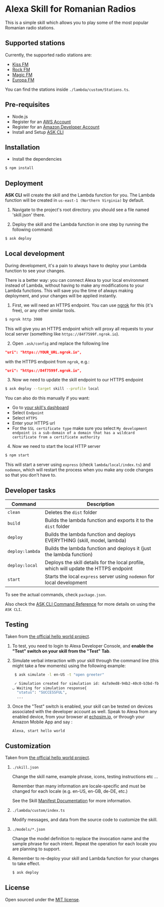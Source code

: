 # Alexa Skill for Romanian Radios

This is a simple skill which allows you to play some of the most popular Romanian radio stations.

## Supported stations

Currently, the supported radio stations are:

- [Kiss FM](https://www.kissfm.ro/)
- [Rock FM](https://www.rockfm.ro/)
- [Magic FM](https://www.magicfm.ro/)
- [Europa FM](https://www.europafm.ro/)

You can find the stations inside `./lambda/custom/Stations.ts`.

## Pre-requisites

- Node.js
- Register for an [AWS Account](https://aws.amazon.com/)
- Register for an [Amazon Developer Account](https://developer.amazon.com/)
- Install and Setup [ASK CLI](https://developer.amazon.com/docs/smapi/quick-start-alexa-skills-kit-command-line-interface.html)

## Installation

- Install the dependencies

```bash
$ npm install
```

## Deployment

**ASK CLI** will create the skill and the Lambda function for you. The Lambda function will be created in `us-east-1 (Northern Virginia)` by default.

1. Navigate to the project's root directory. you should see a file named 'skill.json' there.

2. Deploy the skill and the Lambda function in one step by running the following command:

```bash
$ ask deploy
```

## Local development

During development, it's a pain to always have to deploy your Lambda function to see your changes.

There is a better way: you can connect Alexa to your local environment instead of Lambda, without having to make any modifications to your Lambda functions. This will save you the time of always making deployment, and your changes will be applied instantly.

1. First, we will need an HTTPS endpoint. You can use [ngrok](https://ngrok.com/) for this (it's free), or any other similar tools.

```bash
$ ngrok http 3980 
```

This will give you an HTTPS endpoint which will proxy all requests to your local server (something like `https://84f7599f.ngrok.io`).

2. Open `.ask/config` and replace the following line

```json
"uri": "https://YOUR_URL.ngrok.io",
```

with the HTTPS endpoint from `ngrok`, e.g.:

```json
"uri": "https://84f7599f.ngrok.io",
```

3. Now we need to update the skill endpoint to our HTTPS endpoint

```bash
$ ask deploy --target skill --profile local
```

You can also do this manually if you want:

- Go to [your skill's dashboard](https://developer.amazon.com/alexa/console)
- Select `Endpoint`
- Select `HTTPS`
- Enter your HTTPS url
- For the `SSL certificate type` make sure you select `My development endpoint is a sub-domain of a domain that has a wildcard certificate from a certificate authority`

4. Now we need to start the local HTTP server

```bash
$ npm start
```

This will start a server using `express` (check `lambda/local/index.ts`) and `nodemon`, which will restart the process when you make any code changes so that you don't have to.

## Developer tasks

| Command | Description |
| --- | --- |
| `clean` | Deletes the `dist` folder |
| `build` | Builds the lambda function and exports it to the `dist` folder |
| `deploy` | Builds the lambda function and deploys EVERYTHING (skill, model, lambda) |
| `deploy:lambda` | Builds the lambda function and deploys it (just the lambda function) |
| `deploy:local` | Deploys the skill details for the local profile, which will update the HTTPS endpoint |
| `start` | Starts the local `express` server using `nodemon` for local development |

To see the actual commands, check `package.json`.

Also check the [ASK CLI Command Reference](https://developer.amazon.com/docs/smapi/ask-cli-command-reference.html) for more details on using the `ASK CLI`.

## Testing

Taken from [the official hello world project](https://github.com/alexa/skill-sample-nodejs-hello-world/blob/master/instructions/7-cli.md#testing).

1. To test, you need to login to Alexa Developer Console, and **enable the "Test" switch on your skill from the "Test" Tab**.

2. Simulate verbal interaction with your skill through the command line (this might take a few moments) using the following example:

	```bash
	 $ ask simulate -l en-US -t "open greeter"

	 ✓ Simulation created for simulation id: 4a7a9ed8-94b2-40c0-b3bd-fb63d9887fa7
	◡ Waiting for simulation response{
	  "status": "SUCCESSFUL",
	  ...
	 ```

3. Once the "Test" switch is enabled, your skill can be tested on devices associated with the developer account as well. Speak to Alexa from any enabled device, from your browser at [echosim.io](https://echosim.io/welcome), or through your Amazon Mobile App and say :

	```text
	Alexa, start hello world
	```

## Customization

Taken from [the official hello world project](https://github.com/alexa/skill-sample-nodejs-hello-world/blob/master/instructions/7-cli.md#customization).

1. ```./skill.json```

   Change the skill name, example phrase, icons, testing instructions etc ...

   Remember than many information are locale-specific and must be changed for each locale (e.g. en-US, en-GB, de-DE, etc.)

   See the Skill [Manifest Documentation](https://developer.amazon.com/docs/smapi/skill-manifest.html) for more information.

2. ```./lambda/custom/index.ts```

   Modify messages, and data from the source code to customize the skill.

3. ```./models/*.json```

	Change the model definition to replace the invocation name and the sample phrase for each intent.  Repeat the operation for each locale you are planning to support.

4. Remember to re-deploy your skill and Lambda function for your changes to take effect.

	```bash
	$ ask deploy
	```

## License

Open sourced under the [MIT license](./LICENSE.md).
